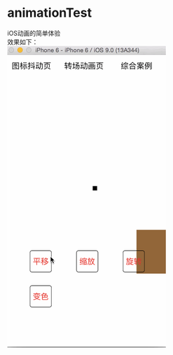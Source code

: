 # animationTest
iOS动画的简单体验
</br>
效果如下：
</br>
![image](https://github.com/Apologize327/imageFolder/blob/master/animationTest.gif)
